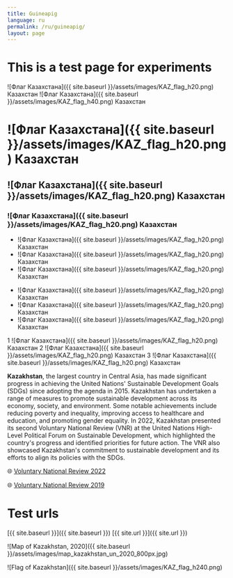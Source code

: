 ```yaml
---
title: Guineapig
language: ru
permalink: /ru/guineapig/
layout: page
---
```


# This is a test page for experiments

![Флаг Казахстана]({{ site.baseurl }}/assets/images/KAZ_flag_h20.png) Казахстан
![Флаг Казахстана]({{ site.baseurl }}/assets/images/KAZ_flag_h40.png) Казахстан
# ![Флаг Казахстана]({{ site.baseurl }}/assets/images/KAZ_flag_h20.png) Казахстан
## ![Флаг Казахстана]({{ site.baseurl }}/assets/images/KAZ_flag_h20.png) Казахстан
### ![Флаг Казахстана]({{ site.baseurl }}/assets/images/KAZ_flag_h20.png) Казахстан


* ![Флаг Казахстана]({{ site.baseurl }}/assets/images/KAZ_flag_h20.png) Казахстан
* ![Флаг Казахстана]({{ site.baseurl }}/assets/images/KAZ_flag_h20.png) Казахстан
* ![Флаг Казахстана]({{ site.baseurl }}/assets/images/KAZ_flag_h20.png) Казахстан



- ![Флаг Казахстана]({{ site.baseurl }}/assets/images/KAZ_flag_h20.png) Казахстан
- ![Флаг Казахстана]({{ site.baseurl }}/assets/images/KAZ_flag_h20.png) Казахстан
- ![Флаг Казахстана]({{ site.baseurl }}/assets/images/KAZ_flag_h20.png) Казахстан


1 ![Флаг Казахстана]({{ site.baseurl }}/assets/images/KAZ_flag_h20.png) Казахстан
2 ![Флаг Казахстана]({{ site.baseurl }}/assets/images/KAZ_flag_h20.png) Казахстан
3 ![Флаг Казахстана]({{ site.baseurl }}/assets/images/KAZ_flag_h20.png) Казахстан


**Kazakhstan**, the largest country in Central Asia, has made significant progress in achieving the United Nations' Sustainable Development Goals (SDGs) since adopting the agenda in 2015. Kazakhstan has undertaken a range of measures to promote sustainable development across its economy, society, and environment. Some notable achievements include reducing poverty and inequality, improving access to healthcare and education, and promoting gender equality. In 2022, Kazakhstan presented its second Voluntary National Review (VNR) at the United Nations High-Level Political Forum on Sustainable Development, which highlighted the country's progress and identified priorities for future action. The VNR also showcased Kazakhstan's commitment to sustainable development and its efforts to align its policies with the SDGs.

🌐 [Voluntary National Review 2022](https://hlpf.un.org/countries/kazakhstan/voluntary-national-review-2022)

🌐 [Voluntary National Review 2019](https://hlpf.un.org/countries/kazakhstan/voluntary-national-review-2019)


# Test urls
[{{ site.baseurl }}]({{ site.baseurl }})
[{{ site.url }}]({{ site.url }})




![Map of Kazakhstan, 2020]({{ site.baseurl }}/assets/images/map_kazakhstan_un_2020_800px.jpg)

![Flag of Kazakhstan]({{ site.baseurl }}/assets/images/KAZ_flag_h240.png)

